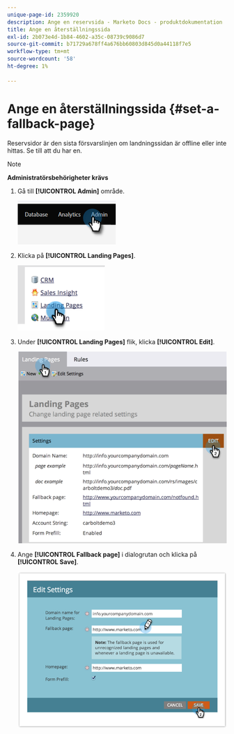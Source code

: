 ```yaml
---
unique-page-id: 2359920
description: Ange en reservsida - Marketo Docs - produktdokumentation
title: Ange en återställningssida
exl-id: 2b073e4d-1b84-4602-a35c-08739c9086d7
source-git-commit: b71729a678ff4a676bb60803d845d0a44118f7e5
workflow-type: tm+mt
source-wordcount: '58'
ht-degree: 1%

---
```


# Ange en återställningssida {#set-a-fallback-page}

Reservsidor är den sista försvarslinjen om landningssidan är offline eller inte hittas. Se till att du har en.

>[!NOTE]
>
>**Administratörsbehörigheter krävs**

1. Gå till **[!UICONTROL Admin]** område.

   ![](assets/set-a-fallback-page-1.png)

1. Klicka på **[!UICONTROL Landing Pages]**.

   ![](assets/set-a-fallback-page-2.png)

1. Under **[!UICONTROL Landing Pages]** flik, klicka **[!UICONTROL Edit]**.

   ![](assets/set-a-fallback-page-3.png)

1. Ange **[!UICONTROL Fallback page]** i dialogrutan och klicka på **[!UICONTROL Save]**.

   ![](assets/set-a-fallback-page-4.png)

